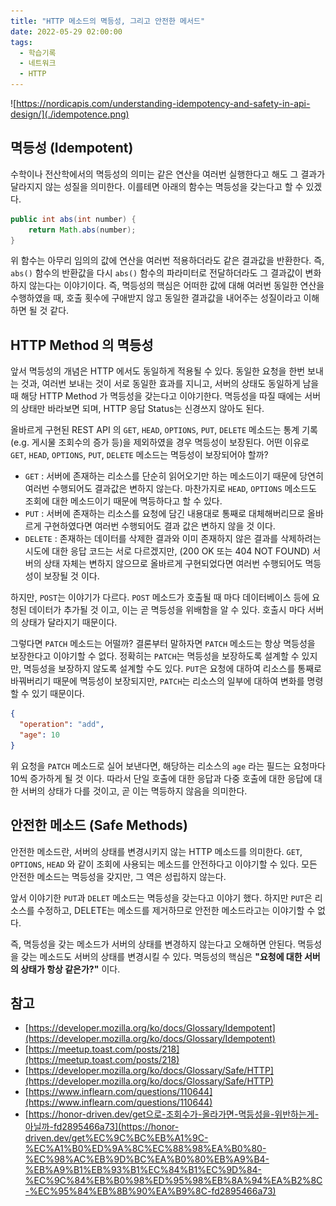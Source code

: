```yaml
---
title: "HTTP 메소드의 멱등성, 그리고 안전한 메서드"
date: 2022-05-29 02:00:00
tags:
  - 학습기록
  - 네트워크
  - HTTP
---
```


![https://nordicapis.com/understanding-idempotency-and-safety-in-api-design/](./idempotence.png)

## 멱등성 (Idempotent)

수학이나 전산학에서의 멱등성의 의미는 같은 연산을 여러번 실행한다고 해도 그 결과가 달라지지 않는 성질을 의미한다. 이를테면 아래의 함수는 멱등성을 갖는다고 할 수 있겠다.

```java
public int abs(int number) {
    return Math.abs(number);
}
```

위 함수는 아무리 임의의 값에 연산을 여러번 적용하더라도 같은 결과값을 반환한다. 즉, `abs()` 함수의 반환값을 다시 `abs()` 함수의 파라미터로 전달하더라도 그 결과값이 변화하지 않는다는 이야기이다. 즉, 멱등성의 핵심은 어떠한 값에 대해 여러번 동일한 연산을 수행하였을 때, 호출 횟수에 구애받지 않고 동일한 결과값을 내어주는 성질이라고 이해하면 될 것 같다.

## HTTP Method 의 멱등성

앞서 멱등성의 개념은 HTTP 에서도 동일하게 적용될 수 있다. 동일한 요청을 한번 보내는 것과, 여러번 보내는 것이 서로 동일한 효과를 지니고, 서버의 상태도 동일하게 남을 때 해당 HTTP Method 가 멱등성을 갖는다고 이야기한다. 멱등성을 따질 때에는 서버의 상태만 바라보면 되며, HTTP 응답 Status는 신경쓰지 않아도 된다.

올바르게 구현된 REST API 의 `GET`, `HEAD`, `OPTIONS`, `PUT`, `DELETE` 메소드는 통계 기록(e.g. 게시물 조회수의 증가 등)을 제외하였을 경우 멱등성이 보장된다. 어떤 이유로 `GET`, `HEAD`, `OPTIONS`, `PUT`, `DELETE` 메소드는 멱등성이 보장되어야 할까?

- `GET` : 서버에 존재하는 리소스를 단순히 읽어오기만 하는 메소드이기 때문에 당연히 여러번 수행되어도 결과값은 변하지 않는다. 마찬가지로 `HEAD`, `OPTIONS` 메소드도 조회에 대한 메소드이기 때문에 멱등하다고 할 수 있다.
- `PUT` : 서버에 존재하는 리소스를 요청에 담긴 내용대로 통째로 대체해버리므로 올바르게 구현하였다면 여러번 수행되어도 결과 값은 변하지 않을 것 이다.
- `DELETE` : 존재하는 데이터를 삭제한 결과와 이미 존재하지 않은 결과를 삭제하려는 시도에 대한 응답 코드는 서로 다르겠지만, (200 OK 또는 404 NOT FOUND) 서버의 상태 자체는 변하지 않으므로 올바르게 구현되었다면 여러번 수행되어도 멱등성이 보장될 것 이다.

하지만, `POST`는 이야기가 다르다. `POST` 메소드가 호출될 때 마다 데이터베이스 등에 요청된 데이터가 추가될 것 이고, 이는 곧 멱등성을 위배함을 알 수 있다. 호출시 마다 서버의 상태가 달라지기 때문이다.

그렇다면 `PATCH` 메소드는 어떨까? 결론부터 말하자면 `PATCH` 메소드는 항상 멱등성을 보장한다고 이야기할 수 없다. 정확히는 `PATCH`는 멱등성을 보장하도록 설계할 수 있지만, 멱등성을 보장하지 않도록 설계할 수도 있다. `PUT`은 요청에 대하여 리소스를 통째로 바꿔버리기 때문에 멱등성이 보장되지만, `PATCH`는 리소스의 일부에 대하여 변화를 명령할 수 있기 때문이다.

```json
{
  "operation": "add",
  "age": 10
}
```

위 요청을 `PATCH` 메소드로 실어 보낸다면, 해당하는 리소스의 `age` 라는 필드는 요청마다 10씩 증가하게 될 것 이다. 따라서 단일 호출에 대한 응답과 다중 호출에 대한 응답에 대한 서버의 상태가 다를 것이고, 곧 이는 멱등하지 않음을 의미한다.

## 안전한 메소드 (Safe Methods)

안전한 메소드란, 서버의 상태를 변경시키지 않는 HTTP 메소드를 의미한다. `GET`, `OPTIONS`, `HEAD` 와 같이 조회에 사용되는 메소드를 안전하다고 이야기할 수 있다. 모든 안전한 메소드는 멱등성을 갖지만, 그 역은 성립하지 않는다.

앞서 이야기한 `PUT`과 `DELET` 메소드는 멱등성을 갖는다고 이야기 했다. 하지만 `PUT`은 리소스를 수정하고, DELETE는 메소드를 제거하므로 안전한 메소드라고는 이야기할 수 없다.

즉, 멱등성을 갖는 메소드가 서버의 상태를 변경하지 않는다고 오해하면 안된다. 멱등성을 갖는 메소드도 서버의 상태를 변경시킬 수 있다. 멱등성의 핵심은 **"요청에 대한 서버의 상태가 항상 같은가?"** 이다.

## 참고

- [https://developer.mozilla.org/ko/docs/Glossary/Idempotent](https://developer.mozilla.org/ko/docs/Glossary/Idempotent)
- [https://meetup.toast.com/posts/218](https://meetup.toast.com/posts/218)
- [https://developer.mozilla.org/ko/docs/Glossary/Safe/HTTP](https://developer.mozilla.org/ko/docs/Glossary/Safe/HTTP)
- [https://www.inflearn.com/questions/110644](https://www.inflearn.com/questions/110644)
- [https://honor-driven.dev/get으로-조회수가-올라가면-멱등성을-위반하는게-아닐까-fd2895466a73](https://honor-driven.dev/get%EC%9C%BC%EB%A1%9C-%EC%A1%B0%ED%9A%8C%EC%88%98%EA%B0%80-%EC%98%AC%EB%9D%BC%EA%B0%80%EB%A9%B4-%EB%A9%B1%EB%93%B1%EC%84%B1%EC%9D%84-%EC%9C%84%EB%B0%98%ED%95%98%EB%8A%94%EA%B2%8C-%EC%95%84%EB%8B%90%EA%B9%8C-fd2895466a73)
